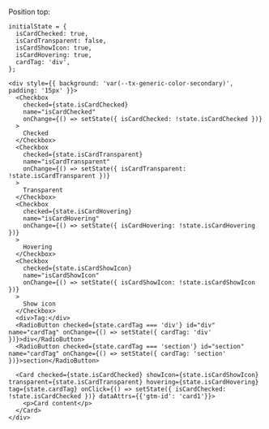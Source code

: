 Position top:

    initialState = {
      isCardChecked: true,
      isCardTransparent: false,
      isCardShowIcon: true,
      isCardHovering: true,
      cardTag: 'div',
    };

    <div style={{ background: 'var(--tx-generic-color-secondary)', padding: '15px' }}>
      <Checkbox
        checked={state.isCardChecked}
        name="isCardChecked"
        onChange={() => setState({ isCardChecked: !state.isCardChecked })}
      >
        Checked
      </Checkbox>
      <Checkbox
        checked={state.isCardTransparent}
        name="isCardTransparent"
        onChange={() => setState({ isCardTransparent: !state.isCardTransparent })}
      >
        Transparent
      </Checkbox>
      <Checkbox
        checked={state.isCardHovering}
        name="isCardHovering"
        onChange={() => setState({ isCardHovering: !state.isCardHovering })}
      >
        Hovering
      </Checkbox>
      <Checkbox
        checked={state.isCardShowIcon}
        name="isCardShowIcon"
        onChange={() => setState({ isCardShowIcon: !state.isCardShowIcon })}
      >
        Show icon
      </Checkbox>
      <div>Tag:</div>
      <RadioButton checked={state.cardTag === 'div'} id="div" name="cardTag" onChange={() => setState({ cardTag: 'div' })}>div</RadioButton>
      <RadioButton checked={state.cardTag === 'section'} id="section" name="cardTag" onChange={() => setState({ cardTag: 'section' })}>section</RadioButton>

      <Card checked={state.isCardChecked} showIcon={state.isCardShowIcon} transparent={state.isCardTransparent} hovering={state.isCardHovering} tag={state.cardTag} onClick={() => setState({ isCardChecked: !state.isCardChecked })} dataAttrs={{'gtm-id': 'card1'}}>
        <p>Card content</p>
      </Card>
    </div>

